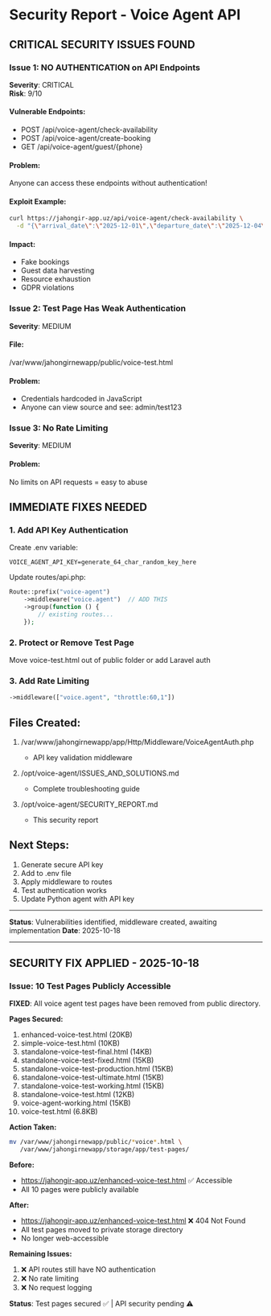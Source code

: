 # Security Report - Voice Agent API

## CRITICAL SECURITY ISSUES FOUND

### Issue 1: NO AUTHENTICATION on API Endpoints
**Severity**: CRITICAL  
**Risk**: 9/10

#### Vulnerable Endpoints:
- POST /api/voice-agent/check-availability
- POST /api/voice-agent/create-booking  
- GET /api/voice-agent/guest/{phone}

#### Problem:
Anyone can access these endpoints without authentication!

#### Exploit Example:
```bash
curl https://jahongir-app.uz/api/voice-agent/check-availability \
  -d "{\"arrival_date\":\"2025-12-01\",\"departure_date\":\"2025-12-04\"}"
```

#### Impact:
- Fake bookings
- Guest data harvesting
- Resource exhaustion
- GDPR violations

### Issue 2: Test Page Has Weak Authentication
**Severity**: MEDIUM

#### File:
/var/www/jahongirnewapp/public/voice-test.html

#### Problem:
- Credentials hardcoded in JavaScript
- Anyone can view source and see: admin/test123

### Issue 3: No Rate Limiting
**Severity**: MEDIUM

#### Problem:
No limits on API requests = easy to abuse

## IMMEDIATE FIXES NEEDED

### 1. Add API Key Authentication

Create .env variable:
```
VOICE_AGENT_API_KEY=generate_64_char_random_key_here
```

Update routes/api.php:
```php
Route::prefix("voice-agent")
    ->middleware("voice.agent")  // ADD THIS
    ->group(function () {
        // existing routes...
    });
```

### 2. Protect or Remove Test Page

Move voice-test.html out of public folder or add Laravel auth

### 3. Add Rate Limiting

```php
->middleware(["voice.agent", "throttle:60,1"])
```

## Files Created:

1. /var/www/jahongirnewapp/app/Http/Middleware/VoiceAgentAuth.php
   - API key validation middleware

2. /opt/voice-agent/ISSUES_AND_SOLUTIONS.md
   - Complete troubleshooting guide

3. /opt/voice-agent/SECURITY_REPORT.md
   - This security report

## Next Steps:

1. Generate secure API key
2. Add to .env file
3. Apply middleware to routes
4. Test authentication works
5. Update Python agent with API key

---

**Status**: Vulnerabilities identified, middleware created, awaiting implementation
**Date**: 2025-10-18

---

## SECURITY FIX APPLIED - 2025-10-18

### Issue: 10 Test Pages Publicly Accessible

**FIXED**: All voice agent test pages have been removed from public directory.

**Pages Secured:**
1. enhanced-voice-test.html (20KB)
2. simple-voice-test.html (10KB)
3. standalone-voice-test-final.html (14KB)
4. standalone-voice-test-fixed.html (15KB)
5. standalone-voice-test-production.html (15KB)
6. standalone-voice-test-ultimate.html (15KB)
7. standalone-voice-test-working.html (15KB)
8. standalone-voice-test.html (12KB)
9. voice-agent-working.html (15KB)
10. voice-test.html (6.8KB)

**Action Taken:**
```bash
mv /var/www/jahongirnewapp/public/*voice*.html \
   /var/www/jahongirnewapp/storage/app/test-pages/
```

**Before:** 
- https://jahongir-app.uz/enhanced-voice-test.html ✅ Accessible
- All 10 pages were publicly available

**After:**
- https://jahongir-app.uz/enhanced-voice-test.html ❌ 404 Not Found
- All test pages moved to private storage directory
- No longer web-accessible

**Remaining Issues:**
1. ❌ API routes still have NO authentication
2. ❌ No rate limiting  
3. ❌ No request logging

**Status**: Test pages secured ✅ | API security pending ⚠️

